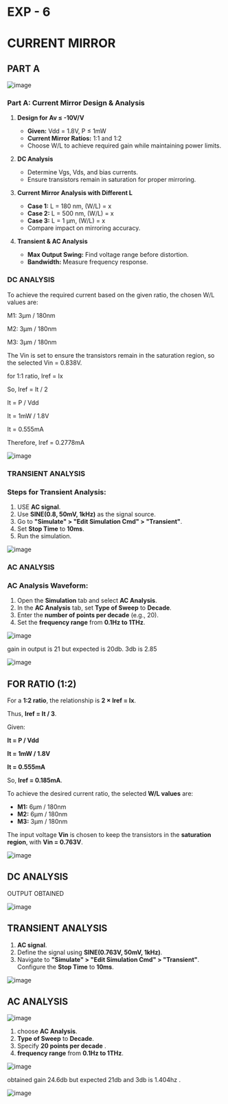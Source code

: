 # EXP - 6

# CURRENT MIRROR 

## PART A

![image](https://github.com/user-attachments/assets/53515a58-83de-47aa-a7f1-b057e3f370fb)


### **Part A: Current Mirror Design & Analysis**  

1) **Design for Av ≤ -10V/V**  
   - **Given:** Vdd = 1.8V, P ≤ 1mW  
   - **Current Mirror Ratios:** 1:1 and 1:2  
   - Choose W/L to achieve required gain while maintaining power limits.  

2) **DC Analysis**  
   - Determine Vgs, Vds, and bias currents.  
   - Ensure transistors remain in saturation for proper mirroring.  

3) **Current Mirror Analysis with Different L**  
   - **Case 1:** L = 180 nm, (W/L) = x  
   - **Case 2:** L = 500 nm, (W/L) = x  
   - **Case 3:** L = 1 µm, (W/L) = x  
   - Compare impact on mirroring accuracy.  

4) **Transient & AC Analysis**  
   - **Max Output Swing:** Find voltage range before distortion.  
   - **Bandwidth:** Measure frequency response.  

###  DC ANALYSIS 

To achieve the required current based on the given ratio, the chosen W/L values are:

M1: 3µm / 180nm

M2: 3µm / 180nm

M3: 3µm / 180nm

The Vin is set to ensure the transistors remain in the saturation region, so the selected Vin = 0.838V.

for 1:1 ratio, Iref = Ix

So, Iref = It / 2

It = P / Vdd

It = 1mW / 1.8V

It = 0.555mA

Therefore, Iref = 0.2778mA

![image](https://github.com/user-attachments/assets/f1e019b7-bb57-4369-8af1-a6763c055171)

### TRANSIENT ANALYSIS 

### **Steps for Transient Analysis:**  

1. USE **AC signal**.  
2. Use **SINE(0.8, 50mV, 1kHz)** as the signal source.  
3. Go to **"Simulate" > "Edit Simulation Cmd" > "Transient"**.  
4. Set **Stop Time** to **10ms**.  
5. Run the simulation.

![image](https://github.com/user-attachments/assets/866d37e0-301d-4dfe-aec9-094dde9fd5d8)

### AC ANALYSIS 

### **AC Analysis Waveform:**  

1. Open the **Simulation** tab and select **AC Analysis**.  
2. In the **AC Analysis** tab, set **Type of Sweep** to **Decade**.  
3. Enter the **number of points per decade** (e.g., 20).  
4. Set the **frequency range** from **0.1Hz to 1THz**.

![image](https://github.com/user-attachments/assets/9d5704bc-f044-4ef0-8db5-788d08779dcb)

gain in output is 21 but expected is 20db. 3db is 2.85

![image](https://github.com/user-attachments/assets/bffb9181-af6a-4177-ac89-fbee86eb917d)

## FOR RATIO (1:2)

For a **1:2 ratio**, the relationship is **2 × Iref = Ix**.  

Thus, **Iref = It / 3**.  

Given:  

**It = P / Vdd**  

**It = 1mW / 1.8V**  

**It = 0.555mA**  

So, **Iref = 0.185mA**.  

To achieve the desired current ratio, the selected **W/L values** are:  

- **M1:** 6µm / 180nm  
- **M2:** 6µm / 180nm  
- **M3:** 3µm / 180nm  

The input voltage **Vin** is chosen to keep the transistors in the **saturation region**, with **Vin = 0.763V**.

![image](https://github.com/user-attachments/assets/3e102baa-033c-474c-8afd-2a291613508d)

## DC ANALYSIS 

OUTPUT OBTAINED 

![image](https://github.com/user-attachments/assets/c2922c8b-da5e-4d09-94aa-7e0be245bb5d)

## TRANSIENT ANALYSIS

1. **AC signal**.  
2. Define the signal using **SINE(0.763V, 50mV, 1kHz)**.  
3. Navigate to **"Simulate" > "Edit Simulation Cmd" > "Transient"**. Configure the **Stop Time** to **10ms**.

![image](https://github.com/user-attachments/assets/c33b00ec-a229-4438-92c9-780ad1f21739)

## AC ANALYSIS 

![image](https://github.com/user-attachments/assets/2418e163-e878-4e70-8aa0-2a3a1c2af84b)

  
1. choose **AC Analysis**.  
2. **Type of Sweep** to **Decade**.  
3. Specify **20 points per decade** .
4. **frequency range** from **0.1Hz to 1THz**.

![image](https://github.com/user-attachments/assets/e913670f-cb6a-4c9f-a14a-f10f429f5326)

obtained gain 24.6db but expected 21db and 3db is 1.404hz .

![image](https://github.com/user-attachments/assets/0ff66afe-1bea-4c79-83d2-27195f6b1704)

















